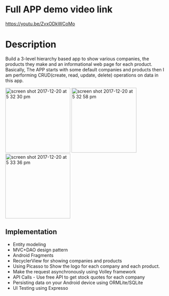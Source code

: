 # Full APP demo video link  
https://youtu.be/ZvxODkWCoMo

# Description 
Build a 3-level hierarchy based app to show various companies, the
products they make and an informational web page for each product. Basically, The APP starts with some default companies and products then I am performing CRUD(create, read, update, delete) operations on data in this app. 


<img width="202" alt="screen shot 2017-12-20 at 5 32 30 pm" src="https://user-images.githubusercontent.com/4134043/34232559-ce931682-e5ae-11e7-8e2b-e3a1df1f6ecb.png">        <img width="202" alt="screen shot 2017-12-20 at 5 32 58 pm" src="https://user-images.githubusercontent.com/4134043/34232562-d2871572-e5ae-11e7-8989-622dedc7898e.png">        <img width="202" alt="screen shot 2017-12-20 at 5 33 36 pm" src="https://user-images.githubusercontent.com/4134043/34232565-d50c7ee0-e5ae-11e7-9e95-f7977d175f86.png">

## Implementation 
* Entity modeling
* MVC+DAO design pattern  
* Android Fragments
* RecyclerView for showing companies and products
* Using Picasso to Show the logo for each company and each product.
* Make the request asynchronously using Volley framework
* API Calls - Use free API to get stock quotes for each company
* Persisting data on your Android device using ORMLite/SQLite
* UI Testing using Expresso
